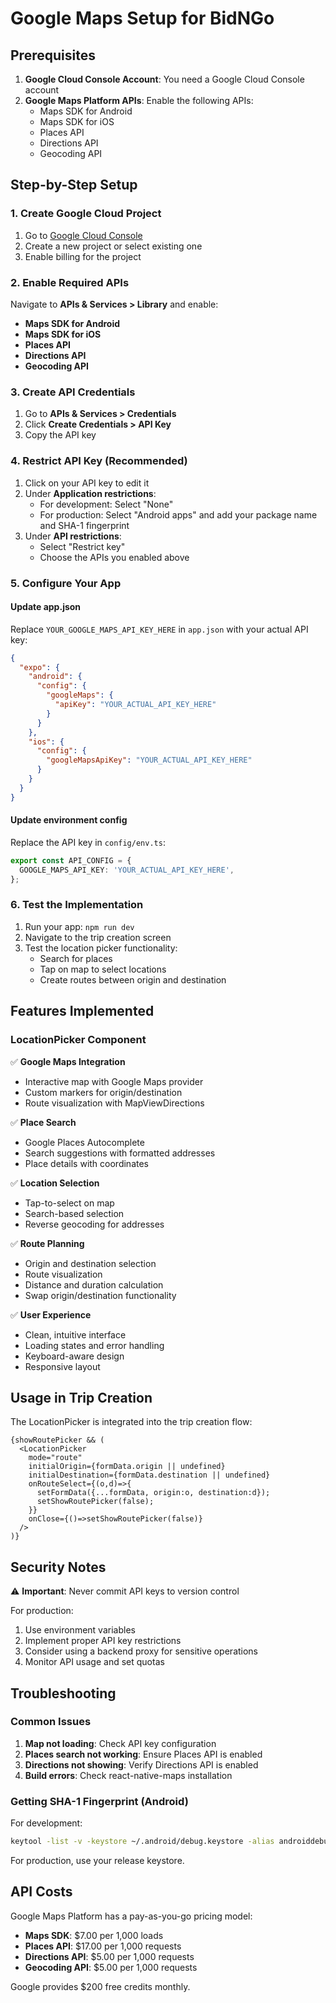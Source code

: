 # Google Maps Setup for BidNGo

## Prerequisites

1. **Google Cloud Console Account**: You need a Google Cloud Console account
2. **Google Maps Platform APIs**: Enable the following APIs:
   - Maps SDK for Android
   - Maps SDK for iOS
   - Places API
   - Directions API
   - Geocoding API

## Step-by-Step Setup

### 1. Create Google Cloud Project

1. Go to [Google Cloud Console](https://console.cloud.google.com/)
2. Create a new project or select existing one
3. Enable billing for the project

### 2. Enable Required APIs

Navigate to **APIs & Services > Library** and enable:

- **Maps SDK for Android**
- **Maps SDK for iOS** 
- **Places API**
- **Directions API**
- **Geocoding API**

### 3. Create API Credentials

1. Go to **APIs & Services > Credentials**
2. Click **Create Credentials > API Key**
3. Copy the API key

### 4. Restrict API Key (Recommended)

1. Click on your API key to edit it
2. Under **Application restrictions**:
   - For development: Select "None"
   - For production: Select "Android apps" and add your package name and SHA-1 fingerprint
3. Under **API restrictions**:
   - Select "Restrict key"
   - Choose the APIs you enabled above

### 5. Configure Your App

#### Update app.json
Replace `YOUR_GOOGLE_MAPS_API_KEY_HERE` in `app.json` with your actual API key:

```json
{
  "expo": {
    "android": {
      "config": {
        "googleMaps": {
          "apiKey": "YOUR_ACTUAL_API_KEY_HERE"
        }
      }
    },
    "ios": {
      "config": {
        "googleMapsApiKey": "YOUR_ACTUAL_API_KEY_HERE"
      }
    }
  }
}
```

#### Update environment config
Replace the API key in `config/env.ts`:

```typescript
export const API_CONFIG = {
  GOOGLE_MAPS_API_KEY: 'YOUR_ACTUAL_API_KEY_HERE',
};
```

### 6. Test the Implementation

1. Run your app: `npm run dev`
2. Navigate to the trip creation screen
3. Test the location picker functionality:
   - Search for places
   - Tap on map to select locations
   - Create routes between origin and destination

## Features Implemented

### LocationPicker Component

✅ **Google Maps Integration**
- Interactive map with Google Maps provider
- Custom markers for origin/destination
- Route visualization with MapViewDirections

✅ **Place Search**
- Google Places Autocomplete
- Search suggestions with formatted addresses
- Place details with coordinates

✅ **Location Selection**
- Tap-to-select on map
- Search-based selection
- Reverse geocoding for addresses

✅ **Route Planning**
- Origin and destination selection
- Route visualization
- Distance and duration calculation
- Swap origin/destination functionality

✅ **User Experience**
- Clean, intuitive interface
- Loading states and error handling
- Keyboard-aware design
- Responsive layout

## Usage in Trip Creation

The LocationPicker is integrated into the trip creation flow:

```tsx
{showRoutePicker && (
  <LocationPicker
    mode="route"
    initialOrigin={formData.origin || undefined}
    initialDestination={formData.destination || undefined}
    onRouteSelect={(o,d)=>{
      setFormData({...formData, origin:o, destination:d});
      setShowRoutePicker(false);
    }}
    onClose={()=>setShowRoutePicker(false)}
  />
)}
```

## Security Notes

⚠️ **Important**: Never commit API keys to version control

For production:
1. Use environment variables
2. Implement proper API key restrictions
3. Consider using a backend proxy for sensitive operations
4. Monitor API usage and set quotas

## Troubleshooting

### Common Issues

1. **Map not loading**: Check API key configuration
2. **Places search not working**: Ensure Places API is enabled
3. **Directions not showing**: Verify Directions API is enabled
4. **Build errors**: Check react-native-maps installation

### Getting SHA-1 Fingerprint (Android)

For development:
```bash
keytool -list -v -keystore ~/.android/debug.keystore -alias androiddebugkey -storepass android -keypass android
```

For production, use your release keystore.

## API Costs

Google Maps Platform has a pay-as-you-go pricing model:
- **Maps SDK**: $7.00 per 1,000 loads
- **Places API**: $17.00 per 1,000 requests  
- **Directions API**: $5.00 per 1,000 requests
- **Geocoding API**: $5.00 per 1,000 requests

Google provides $200 free credits monthly.
